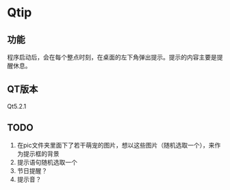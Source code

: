 # Qtip #

## 功能 ##
程序启动后，会在每个整点时刻，在桌面的左下角弹出提示。提示的内容主要是提醒休息。


## QT版本 ##
Qt5.2.1


## TODO ##
1. 在pic文件夹里面下了若干萌宠的图片，想以这些图片（随机选取一个），来作为提示框的背景
2. 提示语句随机选取一个
3. 节日提醒？
4. 提示音？